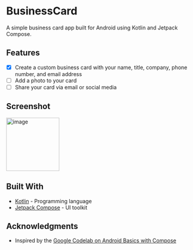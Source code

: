 # BusinessCard

A simple business card app built for Android using Kotlin and Jetpack Compose.

## Features

- [x] Create a custom business card with your name, title, company, phone number, and email address
- [ ] Add a photo to your card
- [ ] Share your card via email or social media

## Screenshot

<img width="142" alt="image" src="https://github.com/user-attachments/assets/59cee29a-8a38-4168-822b-cb58a4290341">


## Built With

- [Kotlin](https://kotlinlang.org/) - Programming language
- [Jetpack Compose](https://developer.android.com/jetpack/compose) - UI toolkit


## Acknowledgments

- Inspired by the [Google Codelab on Android Basics with Compose](https://developer.android.com/courses/android-basics-compose/course)
